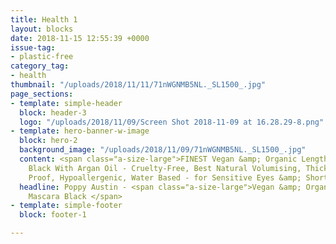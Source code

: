 ```yaml
---
title: Health 1
layout: blocks
date: 2018-11-15 12:55:39 +0000
issue-tag:
- plastic-free
category_tag:
- health
thumbnail: "/uploads/2018/11/11/71nWGNMB5NL._SL1500_.jpg"
page_sections:
- template: simple-header
  block: header-3
  logo: "/uploads/2018/11/09/Screen Shot 2018-11-09 at 16.28.29-8.png"
- template: hero-banner-w-image
  block: hero-2
  background_image: "/uploads/2018/11/09/71nWGNMB5NL._SL1500_.jpg"
  content: <span class="a-size-large">FINEST Vegan &amp; Organic Lengthening Mascara
    Black With Argan Oil - Cruelty-Free, Best Natural Volumising, Thickening, Smudge
    Proof, Hypoallergenic, Water Based - for Sensitive Eyes &amp; Short Lashes</span>
  headline: Poppy Austin - <span class="a-size-large">Vegan &amp; Organic Lengthening
    Mascara Black </span>
- template: simple-footer
  block: footer-1

---
```

